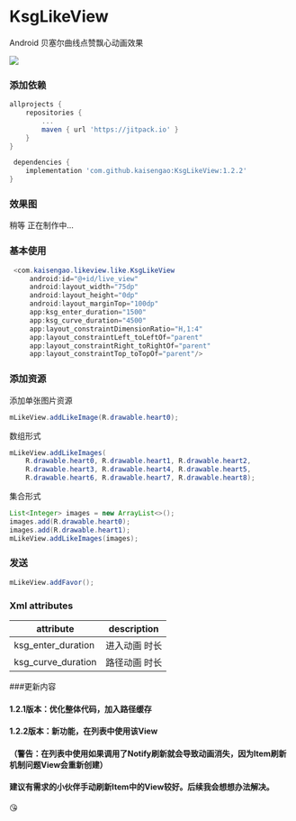 # KsgLikeView
Android 贝塞尔曲线点赞飘心动画效果

[![](https://jitpack.io/v/kaisengao/KsgLikeView.svg)](https://jitpack.io/#kaisengao/KsgLikeView)

### 添加依赖
``` gradle
allprojects {
	repositories {
		...
		maven { url 'https://jitpack.io' }
	}
}
```

``` gradle  
 dependencies {
	implementation 'com.github.kaisengao:KsgLikeView:1.2.2'
}
```

### 效果图
稍等 正在制作中...


### 基本使用

```java
 <com.kaisengao.likeview.like.KsgLikeView
     android:id="@+id/live_view"
     android:layout_width="75dp"
     android:layout_height="0dp"
     android:layout_marginTop="100dp"
     app:ksg_enter_duration="1500"
     app:ksg_curve_duration="4500"
     app:layout_constraintDimensionRatio="H,1:4"
     app:layout_constraintLeft_toLeftOf="parent"
     app:layout_constraintRight_toRightOf="parent"
     app:layout_constraintTop_toTopOf="parent"/>
```
### 添加资源

添加单张图片资源
```java
mLikeView.addLikeImage(R.drawable.heart0);
```
数组形式
```java
mLikeView.addLikeImages(
    R.drawable.heart0, R.drawable.heart1, R.drawable.heart2,
    R.drawable.heart3, R.drawable.heart4, R.drawable.heart5,
    R.drawable.heart6, R.drawable.heart7, R.drawable.heart8);
```
集合形式
```java
List<Integer> images = new ArrayList<>();
images.add(R.drawable.heart0);
images.add(R.drawable.heart1);
mLikeView.addLikeImages(images);
```
### 发送

```java
mLikeView.addFavor();
```
### Xml attributes
 attribute  | description 
 ------------- | -------------
 ksg_enter_duration | 进入动画 时长
 ksg_curve_duration | 路径动画 时长
 
 ###更新内容
 #### 1.2.1版本：优化整体代码，加入路径缓存
 #### 1.2.2版本：新功能，在列表中使用该View
 #### 	  （警告：在列表中使用如果调用了Notify刷新就会导致动画消失，因为Item刷新机制问题View会重新创建）
 ####      建议有需求的小伙伴手动刷新Item中的View较好。后续我会想想办法解决。
 

:kissing_heart:
 
